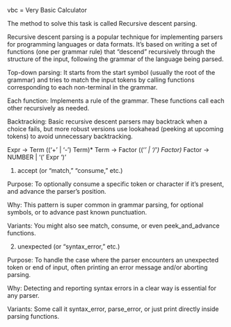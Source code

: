 vbc = Very Basic Calculator

The method to solve this task is called Recursive descent parsing.

Recursive descent parsing is a popular technique for implementing parsers for programming languages or data formats. It’s based on writing a set of functions (one per grammar rule) that “descend” recursively through the structure of the input, following the grammar of the language being parsed.

Top-down parsing: It starts from the start symbol (usually the root of the grammar) and tries to match the input tokens by calling functions corresponding to each non-terminal in the grammar.

Each function: Implements a rule of the grammar. These functions call each other recursively as needed.

Backtracking: Basic recursive descent parsers may backtrack when a choice fails, but more robust versions use lookahead (peeking at upcoming tokens) to avoid unnecessary backtracking.

Expr   → Term ((‘+’ | ‘-’) Term)*
Term   → Factor ((‘*’ | ‘/’) Factor)*
Factor → NUMBER | ‘(’ Expr ‘)’

1. accept (or “match,” “consume,” etc.)

Purpose: To optionally consume a specific token or character if it’s present, and advance the parser’s position.

Why: This pattern is super common in grammar parsing, for optional symbols, or to advance past known punctuation.

Variants: You might also see match, consume, or even peek_and_advance functions.


2. unexpected (or “syntax_error,” etc.)

Purpose: To handle the case where the parser encounters an unexpected token or end of input, often printing an error message and/or aborting parsing.

Why: Detecting and reporting syntax errors in a clear way is essential for any parser.

Variants: Some call it syntax_error, parse_error, or just print directly inside parsing functions.

